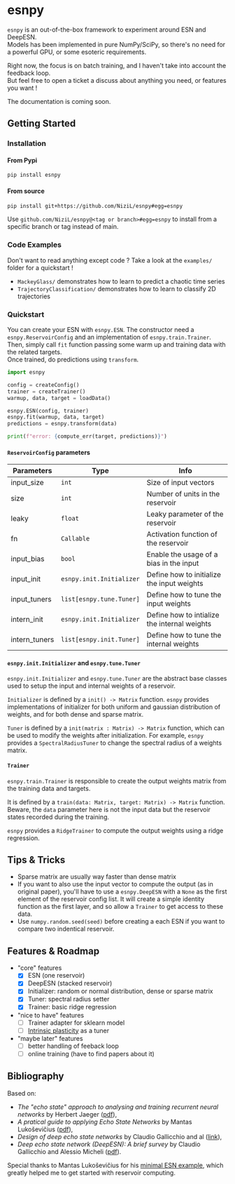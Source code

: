# esnpy

`esnpy` is an out-of-the-box framework to experiment around ESN and DeepESN.  
Models has been implemented in pure NumPy/SciPy, so there's no need for a powerful GPU, or some esoteric requirements. 

Right now, the focus is on batch training, and I haven't take into account the feedback loop.  
But feel free to open a ticket a discuss about anything you need, or features you want !

The documentation is coming soon.  

## Getting Started

### Installation

#### From Pypi

```bash
pip install esnpy
```

#### From source

```bash
pip install git+https://github.com/NiziL/esnpy#egg=esnpy
```
Use `github.com/NiziL/esnpy@<tag or branch>#egg=esnpy` to install from a specific branch or tag instead of main.

### Code Examples 

Don't want to read anything except code ? Take a look at the `examples/` folder for a quickstart !  
- `MackeyGlass/` demonstrates how to learn to predict a chaotic time series
- `TrajectoryClassification/` demonstrates how to learn to classify 2D trajectories

### Quickstart

You can create your ESN with `esnpy.ESN`. The constructor need a `esnpy.ReservoirConfig` and an implementation of `esnpy.train.Trainer`.  
Then, simply call `fit` function passing some warm up and training data with the related targets.  
Once trained, do predictions using `transform`.

```python
import esnpy

config = createConfig()
trainer = createTrainer()
warmup, data, target = loadData()

esnpy.ESN(config, trainer)
esnpy.fit(warmup, data, target)
predictions = esnpy.transform(data)

print(f"error: {compute_err(target, predictions)}")
```

#### `ReservoirConfig` parameters

| Parameters    | Type                     | Info                                         |
|---------------|--------------------------|----------------------------------------------|
| input_size    | `int`                    | Size of input vectors                        |
| size          | `int`                    | Number of units in the reservoir             |
| leaky         | `float`                  | Leaky parameter of the reservoir             |
| fn            | `Callable`               | Activation function of the reservoir         |
| input_bias    | `bool`                   | Enable the usage of a bias in the input      |
| input_init    | `esnpy.init.Initializer` | Define how to initialize the input weights   |
| input_tuners  | `list[esnpy.tune.Tuner]` | Define how to tune the input weights         |
| intern_init   | `esnpy.init.Initializer` | Define how to intialize the internal weights |
| intern_tuners | `list[esnpy.init.Tuner]` | Define how to tune the internal weights      |

#### `esnpy.init.Initializer` and `esnpy.tune.Tuner` 

`esnpy.init.Initializer` and `esnpy.tune.Tuner` are the abstract base classes used to setup the input and internal weights of a reservoir.

`Initializer` is defined by a `init() -> Matrix` function. 
`esnpy` provides implementations of initializer for both uniform and gaussian distribution of weights, and for both dense and sparse matrix.

`Tuner` is defined by a `init(matrix : Matrix) -> Matrix` function, which can be used to modify the weights after initialization.
For example, `esnpy` provides a `SpectralRadiusTuner` to change the spectral radius of a weights matrix.

#### `Trainer`

`esnpy.train.Trainer` is responsible to create the output weights matrix from the training data and targets.

It is defined by a `train(data: Matrix, target: Matrix) -> Matrix` function.
Beware, the `data` parameter here is not the input data but the reservoir states recorded during the training.

`esnpy` provides a `RidgeTrainer` to compute the output weights using a ridge regression.

## Tips & Tricks

- Sparse matrix are usually way faster than dense matrix
- If you want to also use the input vector to compute the output (as in original paper), you'll have to use a `esnpy.DeepESN` with a `None` as the first element of the reservoir config list. It will create a simple identity function as the first layer, and so allow a `Trainer` to get access to these data.
- Use `numpy.random.seed(seed)` before creating a each ESN if you want to compare two indentical reservoir.

## Features & Roadmap

- "core" features
  - [x] ESN (one reservoir)
  - [x] DeepESN (stacked reservoir)
  - [x] Initializer: random or normal distribution, dense or sparse matrix
  - [x] Tuner: spectral radius setter
  - [x] Trainer: basic ridge regression
- "nice to have" features
  - [ ] Trainer adapter for sklearn model
  - [ ] [Intrinsic plasticity](https://www.sciencedirect.com/science/article/pii/S0925231208000519) as a tuner
- "maybe later" features
  - [ ] better handling of feeback loop
  - [ ] online training (have to find papers about it)

## Bibliography

Based on:
- *The "echo state" approach to analysing and training recurrent neural networks* by Herbert Jaeger ([pdf](https://www.ai.rug.nl/minds/uploads/EchoStatesTechRep.pdf)),
- *A pratical guide to applying Echo State Networks* by Mantas Lukoševičius ([pdf](https://www.ai.rug.nl/minds/uploads/PracticalESN.pdf)),
- *Design of deep echo state networks* by Claudio Gallicchio and al ([link](https://www.sciencedirect.com/science/article/pii/S0893608018302223)),
- *Deep echo state network (DeepESN): A brief survey* by Claudio Gallicchio and Alessio Micheli ([pdf](https://arxiv.org/pdf/1712.04323.pdf)).

Special thanks to Mantas Lukoševičius for his [minimal ESN example](https://mantas.info/wp/wp-content/uploads/simple_esn/minimalESN.py), which greatly helped me to get started with reservoir computing.
